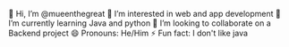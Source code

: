 👋 Hi, I’m @mueenthegreat
👀 I’m interested in web and app development
🌱 I’m currently learning Java and python 
💞️ I’m looking to collaborate on a Backend project
😄 Pronouns: He/Him
⚡ Fun fact: I don't like java 
